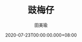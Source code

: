 ---
issue: 387
title: 豉梅仔
author: 田美瑜
date: 2020-07-23T00:00:00.000+08:00
topic: 懷想
difficulty: 1
wikidata: Q131449187
wikidata_link: https://www.wikidata.org/wiki/Q131449187
---